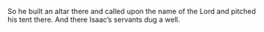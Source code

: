 So he built an altar there and called upon the name of the Lord and pitched his tent there. And there Isaac’s servants dug a well.

